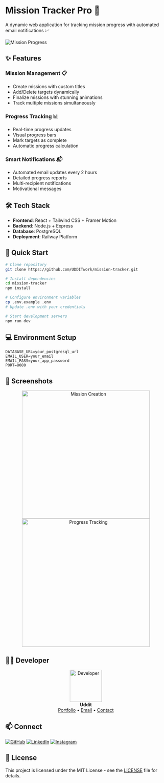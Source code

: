 # Mission Tracker Pro 🎯

A dynamic web application for tracking mission progress with automated email notifications 📈

![Mission Progress](https://media.giphy.com/media/v1.Y2lkPTc5MGI3NjExcDd6Y3l1cTFxNG13MWF4bXgzOXJ1OWRxbDY4Z2VyY2JwdmpqNm8ybiZlcD12MV9pbnRlcm5hbF9naWZfYnlfaWQmY3Q9Zw/JWuBH9rCO2uZuHBFpm/giphy.gif)

## ✨ Features

### Mission Management 📋
- Create missions with custom titles
- Add/Delete targets dynamically
- Finalize missions with stunning animations
- Track multiple missions simultaneously

### Progress Tracking 📊
- Real-time progress updates
- Visual progress bars
- Mark targets as complete
- Automatic progress calculation

### Smart Notifications 📬
- Automated email updates every 2 hours
- Detailed progress reports
- Multi-recipient notifications
- Motivational messages

## 🛠️ Tech Stack

- **Frontend**: React + Tailwind CSS + Framer Motion
- **Backend**: Node.js + Express
- **Database**: PostgreSQL
- **Deployment**: Railway Platform

## 🚀 Quick Start

```bash
# Clone repository
git clone https://github.com/UDDITwork/mission-tracker.git

# Install dependencies
cd mission-tracker
npm install

# Configure environment variables
cp .env.example .env
# Update .env with your credentials

# Start development servers
npm run dev
```

## 💻 Environment Setup

```env
DATABASE_URL=your_postgresql_url
EMAIL_USER=your_email
EMAIL_PASS=your_app_password
PORT=8080
```

## 📱 Screenshots

<div align="center">
  <img src="https://media.giphy.com/media/v1.Y2lkPTc5MGI3NjExcDd6Y3l1cTFxNG13MWF4bXgzOXJ1OWRxbDY4Z2VyY2JwdmpqNm8ybiZlcD12MV9pbnRlcm5hbF9naWZfYnlfaWQmY3Q9Zw/JWuBH9rCO2uZuHBFpm/giphy.gif" alt="Mission Creation" width="400"/>
  <img src="https://media.giphy.com/media/v1.Y2lkPTc5MGI3NjExaXR2MW52M2t1Y3Zlb2ttZzQ5MmZ5ZHd6ZnBnYnB0YmxkcGdwb2YzbyZlcD12MV9pbnRlcm5hbF9naWZfYnlfaWQmY3Q9Zw/qgQUggAC3Pfv687qPC/giphy.gif" alt="Progress Tracking" width="400"/>
</div>

## 👨‍💻 Developer

<div align="center">
  <img src="https://avatars.githubusercontent.com/u/97666287" width="100px;" alt="Developer"/>
  <br />
  <b>Uddit</b>
  <br />
  <a href="https://github.com/UDDITwork/PORTFOLIO-Uddit/">Portfolio</a> •
  <a href="mailto:2021umt1791@mnit.ac.in">Email</a> •
  <a href="tel:+917456868677">Contact</a>
</div>

## 📫 Connect

[![GitHub](https://img.shields.io/badge/GitHub-100000?style=for-the-badge&logo=github&logoColor=white)](https://github.com/UDDITwork)
[![LinkedIn](https://img.shields.io/badge/LinkedIn-0077B5?style=for-the-badge&logo=linkedin&logoColor=white)](https://linkedin.com/in/lorduddit)
[![Instagram](https://img.shields.io/badge/Instagram-E4405F?style=for-the-badge&logo=instagram&logoColor=white)](https://instagram.com/lorduddit)

## 📄 License

This project is licensed under the MIT License - see the [LICENSE](LICENSE) file for details.
